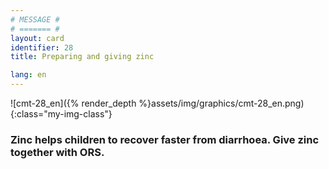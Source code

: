 ```yaml
---
# MESSAGE #
# ======= #
layout: card
identifier: 28
title: Preparing and giving zinc

lang: en
---
```


![cmt-28_en]({% render_depth %}assets/img/graphics/cmt-28_en.png){:class="my-img-class"}

### Zinc helps children to recover faster from diarrhoea. Give zinc together with ORS.
